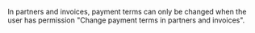 In partners and invoices, payment terms can only be changed when the
user has permission "Change payment terms in partners and invoices".

